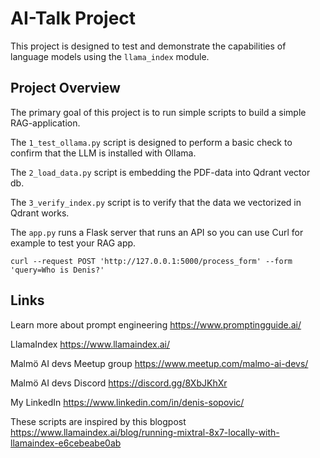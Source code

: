 # AI-Talk Project

This project is designed to test and demonstrate the capabilities of language models using the `llama_index` module.

## Project Overview

The primary goal of this project is to run simple scripts to build a simple RAG-application. 

The `1_test_ollama.py` script is designed to perform a basic check to confirm that the LLM is installed with Ollama.

The `2_load_data.py` script is embedding the PDF-data into Qdrant vector db.

The `3_verify_index.py` script is to verify that the data we vectorized in Qdrant works.

The `app.py` runs a Flask server that runs an API so you can use Curl for example to test your RAG app.

  `curl --request POST 'http://127.0.0.1:5000/process_form' --form 'query=Who is Denis?'`

## Links

Learn more about prompt engineering
https://www.promptingguide.ai/

LlamaIndex
https://www.llamaindex.ai/

Malmö AI devs Meetup group
https://www.meetup.com/malmo-ai-devs/

Malmö AI devs Discord
https://discord.gg/8XbJKhXr

My LinkedIn
https://www.linkedin.com/in/denis-sopovic/

These scripts are inspired by this blogpost
https://www.llamaindex.ai/blog/running-mixtral-8x7-locally-with-llamaindex-e6cebeabe0ab